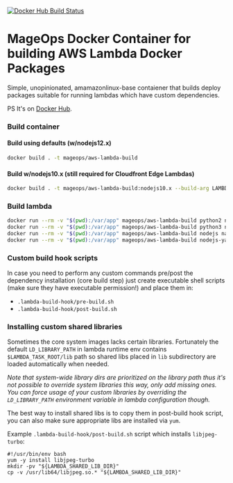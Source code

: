 [![Docker Hub Build Status](https://img.shields.io/docker/cloud/build/mageops/aws-lambda-build?label=Docker+Image+Build)](https://hub.docker.com/r/mageops/aws-lambda-build/builds)
# MageOps Docker Container for building AWS Lambda Docker Packages

Simple, unopinionated, amamazonlinux-base contaiener that builds
deploy packages suitable for running lambdas which have custom dependencies.

PS It's on [Docker Hub](https://hub.docker.com/r/mageops/aws-lambda-build).

### Build container

#### Build using defaults (w/nodejs12.x)

```bash
docker build . -t mageops/aws-lambda-build
```

#### Build w/nodejs10.x (still required for Cloudfront Edge Lambdas)

```bash
docker build . -t mageops/aws-lambda-build:nodejs10.x --build-arg LAMBDA_NODEJS_RELEASE=10.x
```

### Build lambda

```bash
docker run --rm -v "$(pwd):/var/app" mageops/aws-lambda-build python2 name-of-your-lambda
docker run --rm -v "$(pwd):/var/app" mageops/aws-lambda-build python3 name-of-your-lambda
docker run --rm -v "$(pwd):/var/app" mageops/aws-lambda-build nodejs name-of-your-lambda
docker run --rm -v "$(pwd):/var/app" mageops/aws-lambda-build nodejs-yarn name-of-your-lambda
```

### Custom build hook scripts

In case you need to perform any custom commands pre/post the dependency installation (core build step)
just create executable shell scripts (make sure they have executable permission!) and place them in:
 - `.lambda-build-hook/pre-build.sh`
 - `.lambda-build-hook/post-build.sh`

### Installing custom shared libraries

Sometimes the core system images lacks certain libraries. Fortunately the default 
`LD_LIBRARY_PATH` in lambda runtime env contains `$LAMBDA_TASK_ROOT/lib` path
so shared libs placed in `lib` subdirectory are loaded automatically when needed. 

_*Note that system-wide library dirs are prioritized* on the library path thus 
it's not possible to override system libraries this way, only add missing ones.
You can force usage of your custom libraries by overriding the `LD_LIBRARY_PATH` 
environment variable in lambda configuration though._

The best way to install shared libs is to copy them in post-build hook script,
you can also make sure appropriate libs are installed via `yum`.

Example `.lambda-build-hook/post-build.sh` script which installs `libjpeg-turbo`:

```
#!/usr/bin/env bash
yum -y install libjpeg-turbo
mkdir -pv "${LAMBDA_SHARED_LIB_DIR}"
cp -v /usr/lib64/libjpeg.so.* "${LAMBDA_SHARED_LIB_DIR}"
```
